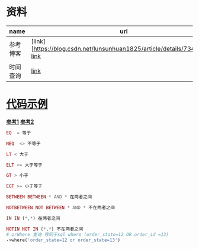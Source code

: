 

# 资料

| name     | url                                                          |
| -------- | ------------------------------------------------------------ |
| 参考博客 | [link][https://blog.csdn.net/lunsunhuan1825/article/details/73467368]   [link](https://www.jb51.net/article/110112.htm) |
| 时间查询 | [link](https://www.kancloud.cn/manual/thinkphp5_1/354029)    |

# [代码示例](https://www.kancloud.cn/manual/thinkphp5_1/354004)

[**参考1**](https://www.kancloud.cn/manual/thinkphp5_1/354085)  [**参考2**](https://www.kancloud.cn/manual/thinkphp5_1/354107)

```php
EQ  = 等于

NEQ  <> 不等于

LT < 大于

ELT <= 大于等于

GT > 小于

EGT >= 小于等于

BETWEEN BETWEEN * AND * 在两者之间

NOTBETWEEN NOT BETWEEN * AND * 不在两者之间

IN IN (*,*) 在两者之间

NOTIN NOT IN (*,*) 不在两者之间
# orWhere 查询 等同于sql where (order_state=12 OR order_id =13)
->where('order_state=12 or order_state=13')     
```

